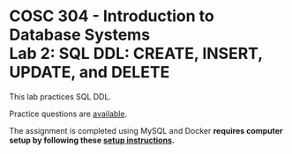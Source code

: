 # COSC 304 - Introduction to Database Systems<br>Lab 2: SQL DDL: CREATE, INSERT, UPDATE, and DELETE

This lab practices SQL DDL.

<!--
Practice questions are available on [PrairieLearn]() and [GitHub](practice).
-->

Practice questions are [available](practice).

<!-- The assignment is completed on [PrairieLearn]() or [for testing on your own database](assign). -->
The assignment is completed using MySQL and Docker **requires computer setup by following these [setup instructions](../setup).**

<!--
The questions on PrairieLearn are running on [SQLite](https://www.sqlite.org/index.html). You are not required to setup MySQL on Docker for this assignment, but it is encouraged to learn these skills.
-->

